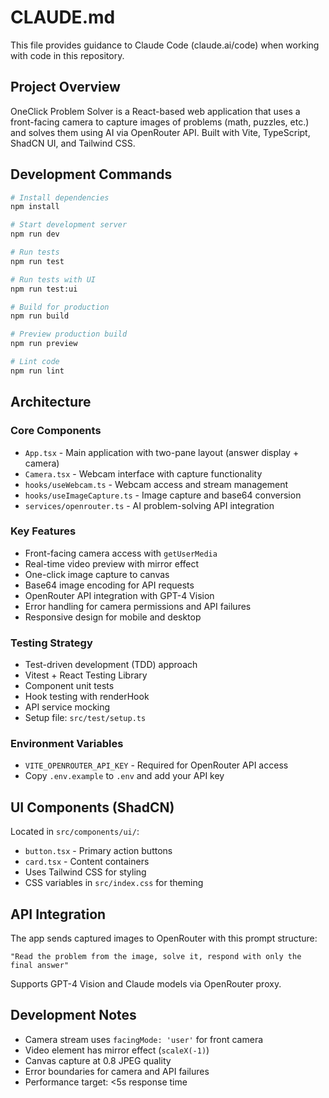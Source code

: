 # CLAUDE.md

This file provides guidance to Claude Code (claude.ai/code) when working with code in this repository.

## Project Overview

OneClick Problem Solver is a React-based web application that uses a front-facing camera to capture images of problems (math, puzzles, etc.) and solves them using AI via OpenRouter API. Built with Vite, TypeScript, ShadCN UI, and Tailwind CSS.

## Development Commands

```bash
# Install dependencies
npm install

# Start development server
npm run dev

# Run tests
npm run test

# Run tests with UI
npm run test:ui

# Build for production
npm run build

# Preview production build
npm run preview

# Lint code
npm run lint
```

## Architecture

### Core Components
- `App.tsx` - Main application with two-pane layout (answer display + camera)
- `Camera.tsx` - Webcam interface with capture functionality
- `hooks/useWebcam.ts` - Webcam access and stream management
- `hooks/useImageCapture.ts` - Image capture and base64 conversion
- `services/openrouter.ts` - AI problem-solving API integration

### Key Features
- Front-facing camera access with `getUserMedia`
- Real-time video preview with mirror effect
- One-click image capture to canvas
- Base64 image encoding for API requests
- OpenRouter API integration with GPT-4 Vision
- Error handling for camera permissions and API failures
- Responsive design for mobile and desktop

### Testing Strategy
- Test-driven development (TDD) approach
- Vitest + React Testing Library
- Component unit tests
- Hook testing with renderHook
- API service mocking
- Setup file: `src/test/setup.ts`

### Environment Variables
- `VITE_OPENROUTER_API_KEY` - Required for OpenRouter API access
- Copy `.env.example` to `.env` and add your API key

## UI Components (ShadCN)

Located in `src/components/ui/`:
- `button.tsx` - Primary action buttons
- `card.tsx` - Content containers
- Uses Tailwind CSS for styling
- CSS variables in `src/index.css` for theming

## API Integration

The app sends captured images to OpenRouter with this prompt structure:
```
"Read the problem from the image, solve it, respond with only the final answer"
```

Supports GPT-4 Vision and Claude models via OpenRouter proxy.

## Development Notes

- Camera stream uses `facingMode: 'user'` for front camera
- Video element has mirror effect (`scaleX(-1)`)
- Canvas capture at 0.8 JPEG quality
- Error boundaries for camera and API failures
- Performance target: <5s response time